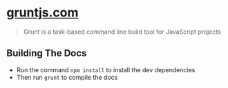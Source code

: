 # [gruntjs.com](http://gruntjs.com)

> Grunt is a task-based command line build tool for JavaScript projects

## Building The Docs

* Run the command `npm install` to install the dev dependencies
* Then run `grunt` to compile the docs
